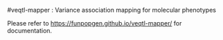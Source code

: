 #veqtl-mapper : Variance association mapping for molecular phenotypes

Please refer to https://funpopgen.github.io/veqtl-mapper/ for documentation.
